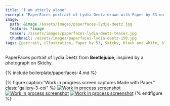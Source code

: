 ```yaml
---
title: "I am utterly alone"
excerpt: "PaperFaces portrait of Lydia Deetz drawn with Paper by 53 on an iPad."
image: 
  path: &image /assets/images/paperfaces-lydia-deetz.jpg 
  feature: *image
  teaser: /assets/images/paperfaces-lydia-deetz-teaser.jpg
  thumbnail: /assets/images/paperfaces-lydia-deetz-150.jpg
tags: [portrait, illustration, Paper by 53, Sktchy, black and white, blend]
---
```


PaperFaces portrait of Lydia Deetz from **Beetlejuice**, inspired by a photograph on Sktchy.

{% include boilerplate/paperfaces-4.md %}

{% figure caption:"Work in progress screen captures Made with Paper." class:"gallery-3-col" %}
[![Work in process screenshot](/assets/images/paperfaces-lydia-deetz-process-1-600.jpg)](/assets/images/paperfaces-lydia-deetz-process-1-lg.jpg) [![Work in process screenshot](/assets/images/paperfaces-lydia-deetz-process-2-600.jpg)](/assets/images/paperfaces-lydia-deetz-process-2-lg.jpg) [![Work in process screenshot](/assets/images/paperfaces-lydia-deetz-process-3-600.jpg)](/assets/images/paperfaces-lydia-deetz-process-3-lg.jpg)
{% endfigure %}
